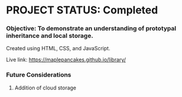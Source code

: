 # PROJECT STATUS: Completed

### Objective: To demonstrate an understanding of prototypal inheritance and local storage.

Created using HTML, CSS, and JavaScript.

Live link: https://maplepancakes.github.io/library/

### Future Considerations

1. Addition of cloud storage
